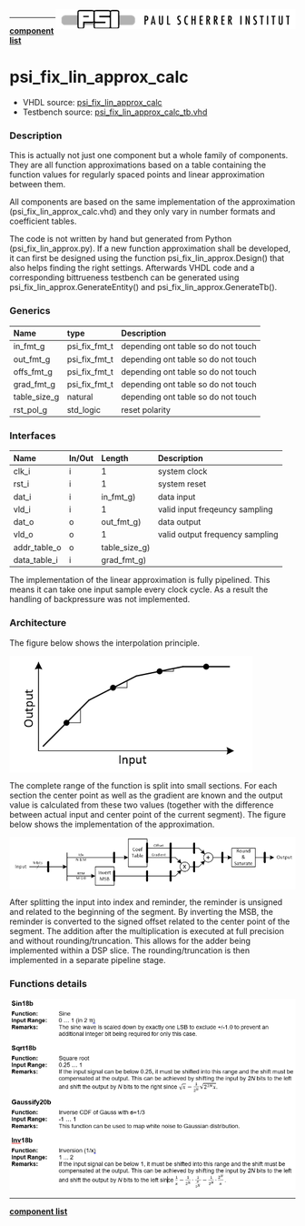 <img align="right" src="psi_logo.png">

***
[**component list**](../README.md)

# psi_fix_lin_approx_calc
 - VHDL source: [psi_fix_lin_approx_calc](../../hdl/psi_fix_lin_approx_calc.vhd)
 - Testbench source: [psi_fix_lin_approx_calc_tb.vhd](../../testbench/psi_fix_lin_approx_calc_tb/psi_fix_lin_approx_calc_tb.vhd)

### Description


This is actually not just one component but a whole family of components. They are all function approximations based on a table containing the function values for regularly spaced points and linear approximation between them.

All components are based on the same implementation of the approximation (psi_fix_lin_approx_calc.vhd) and they only vary in number formats and coefficient tables.

The code is not written by hand but generated from Python (psi_fix_lin_approx.py). If a new function approximation shall be developed, it can first be designed using the function psi_fix_lin_approx.Design() that also helps finding the right settings. Afterwards VHDL code and a corresponding bittrueness testbench can be generated using psi_fix_lin_approx.GenerateEntity() and psi_fix_lin_approx.GenerateTb().


### Generics
| Name         | type          | Description                         |
|:-------------|:--------------|:------------------------------------|
| in_fmt_g     | psi_fix_fmt_t | depending ont table so do not touch |
| out_fmt_g    | psi_fix_fmt_t | depending ont table so do not touch |
| offs_fmt_g   | psi_fix_fmt_t | depending ont table so do not touch |
| grad_fmt_g   | psi_fix_fmt_t | depending ont table so do not touch |
| table_size_g | natural       | depending ont table so do not touch |
| rst_pol_g    | std_logic     | reset polarity                      |

### Interfaces
| Name         | In/Out   | Length        | Description                     |
|:-------------|:---------|:--------------|:--------------------------------|
| clk_i        | i        | 1             | system clock                    |
| rst_i        | i        | 1             | system reset                    |
| dat_i        | i        | in_fmt_g)     | data input                      |
| vld_i        | i        | 1             | valid input freqeuncy sampling  |
| dat_o        | o        | out_fmt_g)    | data output                     |
| vld_o        | o        | 1             | valid output frequency sampling |
| addr_table_o | o        | table_size_g) |                                 |
| data_table_i | i        | grad_fmt_g)   |                                 |

The implementation of the linear approximation is fully pipelined. This means it can take one input sample every clock cycle. As a result the handling of backpressure was not implemented.

### Architecture

The figure below shows the interpolation principle.

<img align="center" src="psi_fix_lin_approx_calc_a.png">

The complete range of the function is split into small sections. For each section the center point as well as the gradient are known and the output value is calculated from these two values (together with the difference between actual input and center point of the current segment).
The figure below shows the implementation of the approximation.

<img align="center" src="psi_fix_lin_approx_calc_b.png">

After splitting the input into index and reminder, the reminder is unsigned and related to the beginning of the segment. By inverting the MSB, the reminder is converted to the signed offset related to the center point of the segment.
The addition after the multiplication is executed at full precision and without rounding/truncation. This allows for the adder being implemented within a DSP slice. The rounding/truncation is then implemented in a separate pipeline stage.

### Functions details

<img align="center" src="psi_fix_lin_approx_calc_c.png">

---
[**component list**](../README.md)
